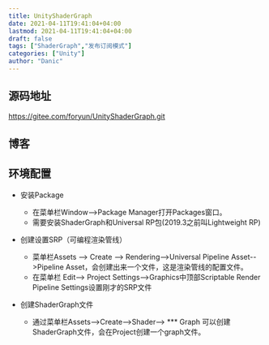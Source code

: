 ```yaml
---
title: UnityShaderGraph
date: 2021-04-11T19:41:04+04:00
lastmod: 2021-04-11T19:41:04+04:00
draft: false
tags: ["ShaderGraph","发布订阅模式"]
categories: ["Unity"]
author: "Danic"
---
```


## 源码地址

https://gitee.com/foryun/UnityShaderGraph.git



## 博客



## 环境配置

- 安装Package
  - 在菜单栏Window-->Package Manager打开Packages窗口。
  - 需要安装ShaderGraph和Universal RP包(2019.3之前叫Lightweight RP)

- 创建设置SRP（可编程渲染管线）
  - 菜单栏Assets --> Create --> Rendering-->Universal Pipeline Asset-->Pipeline Asset，会创建出来一个文件，这是渲染管线的配置文件。
  - 在菜单栏 Edit--> Project Settings-->Graphics中顶部Scriptable Render Pipeline Settings设置刚才的SRP文件
- 创建ShaderGraph文件
  - 通过菜单栏Assets-->Create-->Shader--> *** Graph 可以创建ShaderGraph文件，会在Project创建一个graph文件。

